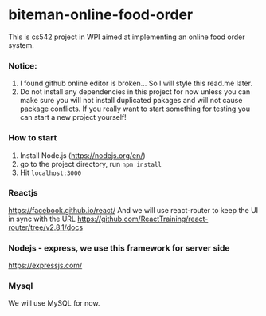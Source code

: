 # biteman-online-food-order
This is cs542 project in WPI aimed at implementing an online food order system.

### Notice: 
1. I found github online editor is broken... So I will style this read.me later.
2. Do not install any dependencies in this project for now unless you can make sure you will not install duplicated pakages and will not cause package conflicts. If you really want to start something for testing you can start a new project yourself!

### How to start
1. Install Node.js (https://nodejs.org/en/)
2. go to the project directory, run ```npm install```
3. Hit ```localhost:3000```

### Reactjs
https://facebook.github.io/react/
And we will use react-router to keep the UI in sync with the URL
https://github.com/ReactTraining/react-router/tree/v2.8.1/docs

### Nodejs - express, we use this framework for server side
https://expressjs.com/

### Mysql
We will use MySQL for now.






